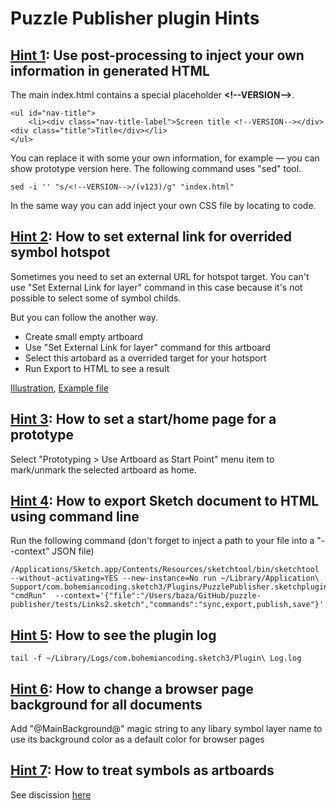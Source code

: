 # Puzzle Publisher plugin Hints

## [Hint 1](#hint1): Use post-processing to inject your own information in generated HTML

The main index.html contains a special placeholder **\<!\-\-VERSION\-\-\>**.

	<ul id="nav-title">
    	<li><div class="nav-title-label">Screen title <!--VERSION--></div><div class="title">Title</div></li>
    </ul>

You can replace it with some your own information, for example — you can show prototype version here.
The following command uses "sed" tool.

	sed -i '' "s/<!--VERSION-->/(v123)/g" "index.html"
	
In the same way you can add inject your own CSS file by locating to <!--HEAD_INJECT--> code.


## [Hint 2](#hint2): How to set external link for overrided symbol hotspot 

Sometimes you need to set an external URL for hotspot target. You can't use "Set External Link for layer" command in this case because it's not possible to select some of symbol childs. 

But you can follow the another way. 
- Create small empty artboard
- Use "Set External Link for layer" command for this artboard
- Select this artobard as a overrided target for your hotsport 
- Run Export to HTML to see a result

[Illustration](https://github.com/ingrammicro/puzzle-publisher/raw/master/tests/Pictures/Link-ExternalArtboard.png), [Example file](https://github.com/ingrammicro/puzzle-publisher/raw/master/tests/Link-ExternalArtboard.sketch)


## [Hint 3](#hint3): How to set a start/home page for a prototype
Select "Prototyping > Use Artboard as Start Point" menu item to mark/unmark the selected artboard as home.

## [Hint 4](#hint4): How to export Sketch document to HTML using command line
Run the following command (don't forget to inject a path to your file into  a "--context" JSON file)

	/Applications/Sketch.app/Contents/Resources/sketchtool/bin/sketchtool --without-activating=YES --new-instance=No run ~/Library/Application\ Support/com.bohemiancoding.sketch3/Plugins/PuzzlePublisher.sketchplugin "cmdRun"  --context='{"file":"/Users/baza/GitHub/puzzle-publisher/tests/Links2.sketch","commands":"sync,export,publish,save"}'

## [Hint 5](#hint5): How to see the plugin log
	tail -f ~/Library/Logs/com.bohemiancoding.sketch3/Plugin\ Log.log


## [Hint 6](#hint6): How to change a browser page background for all documents
 Add "@MainBackground@" magic string to any libary symbol layer name to use its background color as a default color for browser pages

## [Hint 7](#hint7): How to treat symbols as artboards 
See discission [here](https://github.com/ingrammicro/puzzle-publisher/discussions/34)

